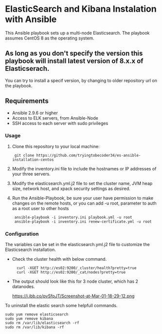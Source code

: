 # ElasticSearch and Kibana Instalation with Ansible

This Ansible playbook sets up a multi-node Elasticsearch. The playbook assumes CentOS 8 as the operating system.

## As long as you don't specify the version this playbook will install latest version of 8.x.x of Elasticserach.

You can try to install a specif version, by changing to older repository url on the playbook.

## Requirements
- Ansible 2.9.6 or higher
- Access to ELK servers, from Ansible-Node
- SSH access to each server with sudo privileges

### Usage

1. Clone this repository to your local machine:

		git clone https://github.com/tryingtobecoder34/es-ansible-installation-centos

2. Modify the inventory.ini file to include the hostnames or IP addresses of your three servers.

3. Modify the elasticsearch.yml.j2 file to set the cluster name, JVM heap size, network host, and xpack security settings as desired.

4. Run the Ansible-Playbook, be sure your user have permission to make changes on the remote hosts, or you can add -u root, parameter to auth as a root user to other hosts
	
		ansible-playbook -i inventory.ini playbook.yml -u root
		ansible-playbook -i inventory.ini renew-certificate.yml -u root


### Configuration

The variables can be set in the elasticsearch.yml.j2 file to customize the Elasticsearch installation.


- Check the cluster health with below command.
		
		curl -XGET http://es02:9200/_cluster/health?pretty=true
		curl -XGET http://es02:9200/_cat/nodes?pretty=true


- The output should look like this for 3 node cluster, which has 2 datanodes.


	https://i.ibb.co/pvSfpJT/Screenshot-at-Mar-01-18-29-12.png



To uninstall the elastic search some helpfull commands.

	sudo yum remove elasticsearch
	sudo yum remove kibana
	sudo rm /var/lib/elasticsearch -rf
	sudo rm /var/lib/kibana -rf

